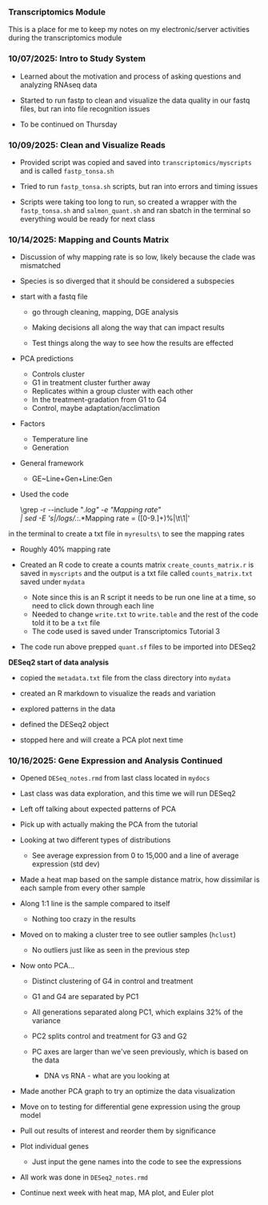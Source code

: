 ### Transcriptomics Module

This is a place for me to keep my notes on my electronic/server activities during the transcriptomics module

### 10/07/2025: Intro to Study System

-   Learned about the motivation and process of asking questions and analyzing RNAseq data

-   Started to run fastp to clean and visualize the data quality in our fastq files, but ran into file recognition issues

-   To be continued on Thursday

### 10/09/2025: Clean and Visualize Reads

-   Provided script was copied and saved into `transcriptomics/myscripts` and is called `fastp_tonsa.sh`

-   Tried to run `fastp_tonsa.sh` scripts, but ran into errors and timing issues

-   Scripts were taking too long to run, so created a wrapper with the `fastp_tonsa.sh` and `salmon_quant.sh` and ran sbatch in the terminal so everything would be ready for next class

### 10/14/2025: Mapping and Counts Matrix

-   Discussion of why mapping rate is so low, likely because the clade was mismatched

-   Species is so diverged that it should be considered a subspecies

-   start with a fastq file

    -   go through cleaning, mapping, DGE analysis

    -   Making decisions all along the way that can impact results

    -   Test things along the way to see how the results are effected

-   PCA predictions

    -   Controls cluster
    -   G1 in treatment cluster further away
    -   Replicates within a group cluster with each other
    -   In the treatment-gradation from G1 to G4
    -   Control, maybe adaptation/acclimation

-   Factors

    -   Temperature line
    -   Generation

-   General framework

    -   GE\~Line+Gen+Line:Gen

-   Used the code

    \grep -r --include "*.log" -e "Mapping rate"\
    \| sed -E 's\|/logs/.*:.\*Mapping rate = ([0-9.]+)%\|\t\1\|'

in the terminal to create a txt file in `myresults\` to see the mapping rates

-   Roughly 40% mapping rate

-   Created an R code to create a counts matrix `create_counts_matrix.r` is saved in `myscripts` and the output is a txt file called `counts_matrix.txt` saved under `mydata`

    -   Note since this is an R script it needs to be run one line at a time, so need to click down through each line
    -   Needed to change `write.txt` to `write.table` and the rest of the code told it to be a `txt` file
    -   The code used is saved under Transcriptomics Tutorial 3

-   The code run above prepped `quant.sf` files to be imported into DESeq2

**DESeq2 start of data analysis**

-   copied the `metadata.txt` file from the class directory into `mydata`

-   created an R markdown to visualize the reads and variation

-   explored patterns in the data

-   defined the DESeq2 object

-   stopped here and will create a PCA plot next time

### 10/16/2025: Gene Expression and Analysis Continued

-   Opened `DESeq_notes.rmd` from last class located in `mydocs`

-   Last class was data exploration, and this time we will run DESeq2

-   Left off talking about expected patterns of PCA

-   Pick up with actually making the PCA from the tutorial

-   Looking at two different types of distributions

    -   See average expression from 0 to 15,000 and a line of average expression (std dev)

-   Made a heat map based on the sample distance matrix, how dissimilar is each sample from every other sample

-   Along 1:1 line is the sample compared to itself

    -   Nothing too crazy in the results

-   Moved on to making a cluster tree to see outlier samples (`hclust`)

    -   No outliers just like as seen in the previous step

-   Now onto PCA...

    -   Distinct clustering of G4 in control and treatment

    -   G1 and G4 are separated by PC1

    -   All generations separated along PC1, which explains 32% of the variance

    -   PC2 splits control and treatment for G3 and G2

    -   PC axes are larger than we've seen previously, which is based on the data

        -   DNA vs RNA - what are you looking at

-   Made another PCA graph to try an optimize the data visualization

-   Move on to testing for differential gene expression using the group model

-   Pull out results of interest and reorder them by significance

-   Plot individual genes

    -   Just input the gene names into the code to see the expressions

-   All work was done in `DESeq2_notes.rmd`

-   Continue next week with heat map, MA plot, and Euler plot
